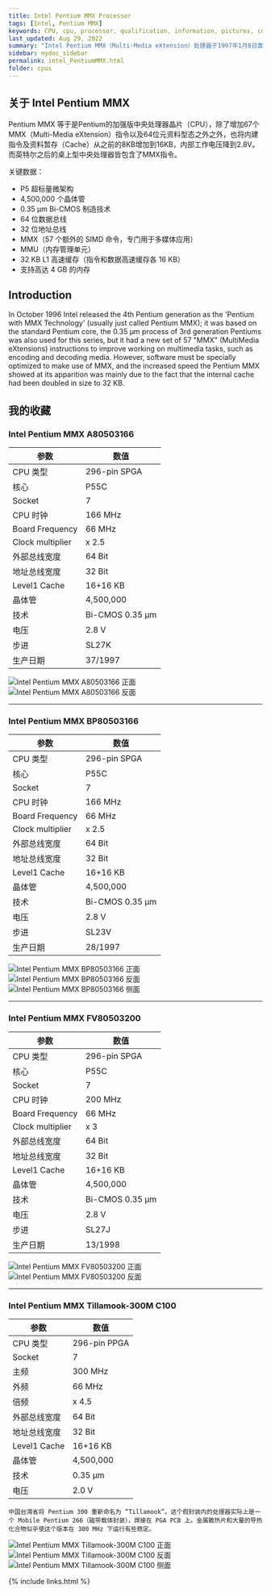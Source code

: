 ```yaml
---
title: Intel Pentium MMX Processor
tags: [Intel, Pentium MMX]
keywords: CPU, cpu, processor, qualification, information, pictures, core, frequency, chip packaging, packaging, cpu info, x86, collection, amd, cyrix, harris, ibm, idt, iit, intel, motorola, nec, sgs, sgs-thomson, siemens, ST, signetics, mhs, ti, texas instruments, ulsi, umc, weitek, zilog, 808x, 8085, 8088, 8086, 80188, 80186, 80286, 286, 80386, 386, i386, Am386, 386sx, 386dx, 486, i486, 586, 486sx, 486dx, overdrive, 487, pentium, 586, 5x86, 386dlc, 386slc, 486dx2, mmx, ppro, pentium-pro, pro, athlon, duron, z80, dirk oppelt, dirk, oppelt, engineering, sample, samples
last_updated: Aug 29, 2022
summary: "Intel Pentium MMX（Multi-Media eXtension）处理器于1997年1月8日面向市场发布。桌面版的主频从166 MHz到233 MHz，移动版的主频从133 MHz到300 MHz。"
sidebar: mydoc_sidebar
permalink: intel_PentiumMMX.html
folder: cpus
---
```


## 关于 Intel Pentium MMX

Pentium MMX 等于是Pentium的加强版中央处理器晶片（CPU），除了增加67个MMX（Multi-Media eXtension）指令以及64位元资料型态之外之外，也将内建指令及资料暂存（Cache）从之前的8KB增加到16KB，内部工作电压降到2.8V。而英特尔之后的桌上型中央处理器皆包含了MMX指令。

关键数据：
- P5 超标量微架构
- 4,500,000 个晶体管
- 0.35 µm Bi-CMOS 制造技术
- 64 位数据总线
- 32 位地址总线
- MMX（57 个额外的 SIMD 命令，专门用于多媒体应用）
- MMU（内存管理单元）
- 32 KB L1 高速缓存（指令和数据高速缓存各 16 KB）
- 支持高达 4 GB 的内存

## Introduction

In October 1996 Intel released the 4th Pentium generation as the 'Pentium with MMX Technology' (usually just called Pentium MMX); it was based on the standard Pentium core, the 0.35 µm process of 3rd generation Pentiums was also used for this series, but it had a new set of 57 "MMX" (MultiMedia eXtensions) instructions to improve working on multimedia tasks, such as encoding and decoding media. However, software must be specially optimized to make use of MMX, and the increased speed the Pentium MMX showed at its apparition was mainly due to the fact that the internal cache had been doubled in size to 32 KB.

## 我的收藏

### Intel Pentium MMX A80503166

| 参数 | 数值 |
| ------ | ------ |
| CPU 类型 | 296-pin SPGA |
| 核心 | P55C |
| Socket | 7 |
| CPU 时钟 | 166 MHz |
| Board Frequency | 66 MHz |
| Clock multiplier | x 2.5 |
| 外部总线宽度 | 64 Bit |
| 地址总线宽度 | 32 Bit |
| Level1 Cache | 16+16 KB |
| 晶体管 | 4,500,000 |
| 技术 | Bi-CMOS 0.35 µm |
| 电压 | 2.8 V |
| 步进 | SL27K |
| 生产日期 | 37/1997 |

![Intel Pentium MMX A80503166 正面](/images/cpus/Intel/Intel_Pentium_MMX_A80503166_1.jpg)
![Intel Pentium MMX A80503166 反面](/images/cpus/Intel/Intel_Pentium_MMX_A80503166_2.jpg)

---------

### Intel Pentium MMX BP80503166

| 参数 | 数值 |
| ------ | ------ |
| CPU 类型 | 296-pin SPGA |
| 核心 | P55C |
| Socket | 7 |
| CPU 时钟 | 166 MHz |
| Board Frequency | 66 MHz |
| Clock multiplier | x 2.5 |
| 外部总线宽度 | 64 Bit |
| 地址总线宽度 | 32 Bit |
| Level1 Cache | 16+16 KB |
| 晶体管 | 4,500,000 |
| 技术 | Bi-CMOS 0.35 µm |
| 电压 | 2.8 V |
| 步进 | SL23V |
| 生产日期 | 28/1997 |

![Intel Pentium MMX BP80503166 正面](/images/cpus/Intel/Intel_Pentium_MMX_BP80503166_1.jpg)
![Intel Pentium MMX BP80503166 反面](/images/cpus/Intel/Intel_Pentium_MMX_BP80503166_2.jpg)
![Intel Pentium MMX BP80503166 侧面](/images/cpus/Intel/Intel_Pentium_MMX_BP80503166_3.jpg)

---------

### Intel Pentium MMX FV80503200

| 参数 | 数值 |
| ------ | ------ |
| CPU 类型 | 296-pin SPGA |
| 核心 | P55C |
| Socket | 7 |
| CPU 时钟 | 200 MHz |
| Board Frequency | 66 MHz |
| Clock multiplier | x 3 |
| 外部总线宽度 | 64 Bit |
| 地址总线宽度 | 32 Bit |
| Level1 Cache | 16+16 KB |
| 晶体管 | 4,500,000 |
| 技术 | Bi-CMOS 0.35 µm |
| 电压 | 2.8 V |
| 步进 | SL27J |
| 生产日期 | 13/1998 |

![Intel Pentium MMX FV80503200 正面](/images/cpus/Intel/Intel_Pentium_MMX_FV80503200_1.jpg)
![Intel Pentium MMX FV80503200 反面](/images/cpus/Intel/Intel_Pentium_MMX_FV80503200_2.jpg)

---------

### Intel Pentium MMX Tillamook-300M C100

| 参数 | 数值 |
| ------ | ------ |
| CPU 类型 | 296-pin PPGA |
| Socket | 7 |
| 主频 | 300 MHz |
| 外频 | 66 MHz |
| 倍频 | x 4.5 |
| 外部总线宽度 | 64 Bit |
| 地址总线宽度 | 32 Bit |
| Level1 Cache | 16+16 KB |
| 晶体管 | 4,500,000 |
| 技术 | 0.35 µm |
| 电压 | 2.0 V |

```
中国台湾省将 Pentium 300 重新命名为 “Tillamook”。这个假封装内的处理器实际上是一个 Mobile Pentium 266（磁带载体封装），焊接在 PGA PCB 上。金属散热片和大量的导热化合物似乎使这个版本在 300 MHz 下运行有些稳定。
```

![Intel Pentium MMX Tillamook-300M C100 正面](/images/cpus/Intel/intel_Pentium_MMX_Tillamook-300M_C100_1.jpg)
![Intel Pentium MMX Tillamook-300M C100 反面](/images/cpus/Intel/intel_Pentium_MMX_Tillamook-300M_C100_2.jpg)
![Intel Pentium MMX Tillamook-300M C100 侧面](/images/cpus/Intel/intel_Pentium_MMX_Tillamook-300M_C100_3.jpg)

{% include links.html %}
